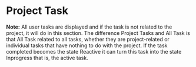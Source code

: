 # Project Task

**Note:** All user tasks are displayed and if the task is not related to the project, it will do in  this section. The difference Project Tasks and All Task is that All Task related to all tasks, whether they are project-related or individual tasks that have nothing to do with the project. If the task completed becomes the state Reactive it can turn this task into the state Inprogress that is, the active task.